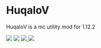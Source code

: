 # HuqaloV
<p>HuqaloV is a mc utility mod for  1.12.2</p>
<img src="https://shields.io/badge/version-1.0.0-gold">
<img src="https://shields.io/badge/devs-ferderplays,%20sulinkq,%20v390n1ck-gold">
<a href="https://huqalovnet.ferder.repl.co/">
  <img src="https://shields.io/badge/website-online-gold">
</a>
<a href="https://discord.gg/9KZpwxUkeH">
  <img src="https://shields.io/badge/discord-exists-gold">
</a>
